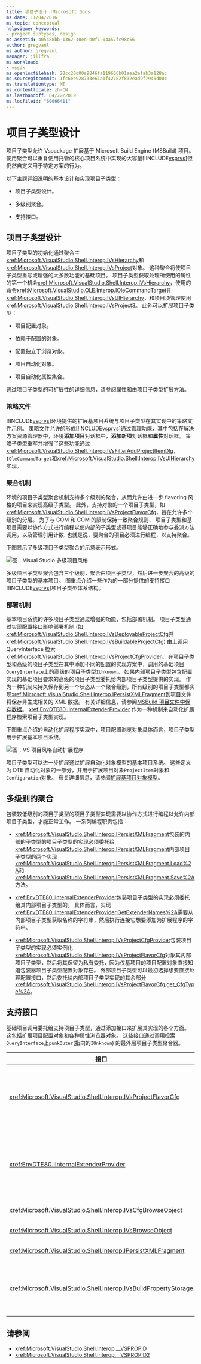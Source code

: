 ```yaml
---
title: 项目子设计 |Microsoft Docs
ms.date: 11/04/2016
ms.topic: conceptual
helpviewer_keywords:
- project subtypes, design
ms.assetid: 405488bb-1362-40ed-b0f1-04a57fc98c56
author: gregvanl
ms.author: gregvanl
manager: jillfra
ms.workload:
- vssdk
ms.openlocfilehash: 28cc20d00a9846fa119666b01aea2efab3a128ac
ms.sourcegitcommit: 1fc6ee928733e61a1f42782f832ead9f7946d00c
ms.translationtype: MT
ms.contentlocale: zh-CN
ms.lasthandoff: 04/22/2019
ms.locfileid: "60066411"
---
```

# <a name="project-subtypes-design"></a>项目子类型设计

项目子类型允许 Vspackage 扩展基于 Microsoft Build Engine (MSBuild) 项目。 使用聚合可以重复使用托管的核心项目系统中实现的大容量[!INCLUDE[vsprvs](../../code-quality/includes/vsprvs_md.md)]但仍然自定义用于特定方案的行为。

 以下主题详细说明的基本设计和实现项目子类型：

- 项目子类型设计。

- 多级别聚合。

- 支持接口。

## <a name="project-subtype-design"></a>项目子类型设计

项目子类型的初始化通过聚合主<xref:Microsoft.VisualStudio.Shell.Interop.IVsHierarchy>和<xref:Microsoft.VisualStudio.Shell.Interop.IVsProject>对象。 这种聚合将使项目子类型重写或增强的大多数功能的基础项目。 项目子类型获取处理所使用的属性的第一个机会<xref:Microsoft.VisualStudio.Shell.Interop.IVsHierarchy>，使用的命令<xref:Microsoft.VisualStudio.OLE.Interop.IOleCommandTarget>并<xref:Microsoft.VisualStudio.Shell.Interop.IVsUIHierarchy>，和项目项管理使用<xref:Microsoft.VisualStudio.Shell.Interop.IVsProject3>。 此外可以扩展项目子类型：

- 项目配置对象。

- 依赖于配置的对象。

- 配置独立于浏览对象。

- 项目自动化对象。

- 项目自动化属性集合。

通过项目子类型的可扩展性的详细信息，请参阅[属性和由项目子类型扩展方法](../../extensibility/internals/properties-and-methods-extended-by-project-subtypes.md)。

### <a name="policy-files"></a>策略文件

[!INCLUDE[vsprvs](../../code-quality/includes/vsprvs_md.md)]环境提供的扩展基项目系统与项目子类型在其实现中的策略文件示例。 策略文件允许的形成[!INCLUDE[vsprvs](../../code-quality/includes/vsprvs_md.md)]通过管理功能，其中包括在解决方案资源管理器中，环境**添加项目**对话框中，**添加新项**对话框和**属性**对话框。 策略子类型重写并增强了这些功能通过<xref:Microsoft.VisualStudio.Shell.Interop.IVsFilterAddProjectItemDlg>，`IOleCommandTarget`和<xref:Microsoft.VisualStudio.Shell.Interop.IVsUIHierarchy>实现。

### <a name="aggregation-mechanism"></a>聚合机制

环境的项目子类型聚合机制支持多个级别的聚合，从而允许由进一步 flavoring 风格的项目来实现高级子类型。 此外，支持对象的一个项目子类型，如<xref:Microsoft.VisualStudio.Shell.Interop.IVsProjectFlavorCfg>，旨在允许多个级别的分层。 为了与 COM 和 COM 的限制保持一致聚合规则、 项目子类型和基项目需要以协作方式进行编程以使内部的子类型或基项目能够正确地参与委派方法调用，以及管理引用计数. 也就是说，要聚合的项目必须进行编程，以支持聚合。

下图显示了多级项目子类型聚合的示意表示形式。

![图：Visual Studio 多级项目风格](../../extensibility/internals/media/vs_multilevelprojectflavor.gif)

多级项目子类型聚合包含三个级别，聚合由项目子类型，然后进一步聚合的高级的项目子类型的基本项目。 图重点介绍一些作为的一部分提供的支持接口[!INCLUDE[vsprvs](../../code-quality/includes/vsprvs_md.md)]项目子类型体系结构。

### <a name="deployment-mechanisms"></a>部署机制

基本项目系统的许多项目子类型通过增强的功能，包括部署机制。 项目子类型通过实现配置接口影响部署机制 (如<xref:Microsoft.VisualStudio.Shell.Interop.IVsDeployableProjectCfg>并<xref:Microsoft.VisualStudio.Shell.Interop.IVsBuildableProjectCfg>) 由上调用 QueryInterface 检索<xref:Microsoft.VisualStudio.Shell.Interop.IVsProjectCfgProvider>。 在项目子类型和高级的项目子类型在其中添加不同的配置的实现方案中，调用的基础项目`QueryInterface`上的高级的项目子类型`IUnknown`。 如果内部项目子类型包含配置实现的基础项目要求的高级的项目子类型委托给内部项目子类型提供的实现。 作为一种机制来持久保存到另一个状态从一个聚合级别，所有级别的项目子类型都实现<xref:Microsoft.VisualStudio.Shell.Interop.IPersistXMLFragment>到项目文件将保存非生成相关的 XML 数据。 有关详细信息，请参阅[MSBuild 项目文件中保存数据](../../extensibility/internals/persisting-data-in-the-msbuild-project-file.md)。 <xref:EnvDTE80.IInternalExtenderProvider> 作为一种机制来自动化扩展程序检索项目子类型实现。

下图重点介绍的自动化扩展程序实现中，项目配置浏览对象具体而言，项目子类型用于扩展基本项目系统。

![图：VS 项目风格自动扩展程序](../../extensibility/internals/media/vs_projectflavorautoextender.gif)

项目子类型可以进一步扩展通过扩展自动化对象模型的基本项目系统。 这些定义为 DTE 自动化对象的一部分，并用于扩展项目对象`ProjectItem`对象和`Configuration`对象。 有关详细信息，请参阅[扩展基项目对象模型](../../extensibility/internals/extending-the-object-model-of-the-base-project.md)。

## <a name="multi-level-aggregation"></a>多级别的聚合

包装较低级别的项目子类型的项目子类型实现需要以协作方式进行编程以允许内部项目子类型，才能正常工作。 一系列编程职责包括：

- <xref:Microsoft.VisualStudio.Shell.Interop.IPersistXMLFragment>包装的内部的子类型的项目子类型的实现必须委托给<xref:Microsoft.VisualStudio.Shell.Interop.IPersistXMLFragment>内部项目子类型的两个实现<xref:Microsoft.VisualStudio.Shell.Interop.IPersistXMLFragment.Load%2A>和<xref:Microsoft.VisualStudio.Shell.Interop.IPersistXMLFragment.Save%2A>方法。

- <xref:EnvDTE80.IInternalExtenderProvider>包装项目子类型的实现必须委托给其内部项目子类型的。 具体而言，实现<xref:EnvDTE80.IInternalExtenderProvider.GetExtenderNames%2A>需要从内部项目子类型获取名称的字符串，然后执行连接它想要添加为扩展程序的字符串。

- <xref:Microsoft.VisualStudio.Shell.Interop.IVsProjectCfgProvider>包装项目子类型的实现必须实例化<xref:Microsoft.VisualStudio.Shell.Interop.IVsProjectFlavorCfg>对象其内部项目子类型，然后将其保留为私有委托，因为仅基项目的项目配置对象直接知道包装器项目子类型配置对象存在。 外部项目子类型可以最初选择想要直接处理配置接口，然后委托给内部项目子类型实现的其余部分<xref:Microsoft.VisualStudio.Shell.Interop.IVsProjectFlavorCfg.get_CfgType%2A>。

## <a name="supporting-interfaces"></a>支持接口

基础项目调用委托给支持项目子类型，通过添加接口来扩展其实现的各个方面。 这包括扩展项目配置对象和各种属性浏览器对象。 这些接口通过调用检索`QueryInterface`上`punkOuter`(指向的`IUnknown`) 的最外层项目子类型聚合器。

|接口|项目子类型|
|---------------|---------------------|
|<xref:Microsoft.VisualStudio.Shell.Interop.IVsProjectFlavorCfg>|允许为项目子类型：<br /><br /> -提供的实现<xref:Microsoft.VisualStudio.Shell.Interop.IVsDeployableProjectCfg>。<br />-项目子类型，以提供自己的实现，从而控制启动的调试器<xref:Microsoft.VisualStudio.Shell.Interop.IVsDebuggableProjectCfg>。<br />-禁用通过适当地处理设计时表达式计算`DBGLAUNCH_DesignTimeExprEval`情况下，在其实现<xref:Microsoft.VisualStudio.Shell.Interop.IVsDebuggableProjectCfg.QueryDebugLaunch%2A>。|
|<xref:EnvDTE80.IInternalExtenderProvider>|允许为项目子类型：<br /><br /> 扩展<xref:Microsoft.VisualStudio.Shell.Interop.__VSHPROPID.VSHPROPID_BrowseObject>的项目以添加或删除配置项目的独立属性。<br />扩展项目自动化对象 (<xref:Microsoft.VisualStudio.Shell.Interop.__VSHPROPID.VSHPROPID_ExtObject>) 的项目。<br /><br /> 上面的属性值取自<xref:Microsoft.VisualStudio.Shell.Interop.__VSHPROPID2>枚举。|
|<xref:Microsoft.VisualStudio.Shell.Interop.IVsCfgBrowseObject>|允许项目子类型，若要将映射回<xref:Microsoft.VisualStudio.Shell.Interop.IVsCfg>给定项目配置浏览对象的对象。|
|<xref:Microsoft.VisualStudio.Shell.Interop.IVsBrowseObject>|允许项目子类型，若要将映射回<xref:Microsoft.VisualStudio.Shell.Interop.IVsHierarchy>或`VSITEMID`给定项目配置浏览对象的对象。|
|<xref:Microsoft.VisualStudio.Shell.Interop.IPersistXMLFragment>|允许项目子类型，以任意结构化的 XML 将数据保存到项目文件 （.vbproj 或.csproj）。 此数据不是对 MSBuild 可见的。|
|<xref:Microsoft.VisualStudio.Shell.Interop.IVsBuildPropertyStorage>|允许为项目子类型：<br /><br /> -添加新的 MSBuild 属性，以持久保存。<br />-从 MSBuild 中删除不必要的属性。<br />-查询的当前值为 MSBuild 属性。<br />-更改 MSBuild 属性的当前值。|

## <a name="see-also"></a>请参阅

- <xref:Microsoft.VisualStudio.Shell.Interop.__VSPROPID>
- <xref:Microsoft.VisualStudio.Shell.Interop.__VSPROPID2>